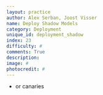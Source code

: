 ```yaml
---
layout: practice
author: Alex Serban, Joost Visser
name: Deploy Shadow Models
category: Deployment
unique_id: deployment_shadow
index: 23
difficulty: #
comments: True
description:
image: #
photocredit: #
---
```


- or canaries
